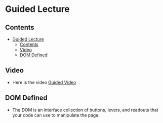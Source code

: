 # Guided Lecture

## Contents

- [Guided Lecture](#guided-lecture)
  - [Contents](#contents)
  - [Video](#video)
  - [DOM Defined](#dom-defined)

## Video

- Here is the video [Guided Video](https://www.youtube.com/watch?v=XydfZvsoOJw&t=7s)

## DOM Defined

- The DOM is an interface collection of buttons, levers, and readouts that your code can use to manipulate the page.
